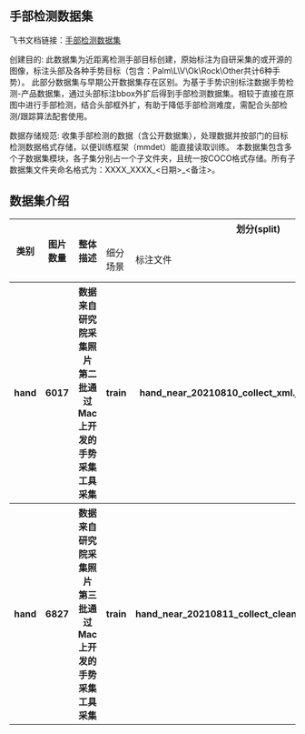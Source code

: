
## 手部检测数据集
飞书文档链接：[手部检测数据集 ](https://arashivision.feishu.cn/wiki/wikcnJ32KL7tsCI46xK1t6lpX1F)  


创建目的: 此数据集为近距离检测手部目标创建，原始标注为自研采集的或开源的图像，标注头部及各种手势目标（包含：Palm\L\V\Ok\Rock\Other共计6种手势）。
此部分数据集与早期公开数据集存在区别。为基于手势识别标注数据手势检测-产品数据集，通过头部标注bbox外扩后得到手部检测数据集。相较于直接在原图中进行手部检测，结合头部框外扩，有助于降低手部检测难度，需配合头部检测/跟踪算法配套使用。

数据存储规范: 收集手部检测的数据（含公开数据集），处理数据并按部门的目标检测数据格式存储，以便训练框架（mmdet）能直接读取训练。
本数据集包含多个子数据集模块，各子集分别占一个子文件夹，且统一按COCO格式存储。所有子数据集文件夹命名格式为：XXXX_XXXX_<日期>_<备注>。

## 数据集介绍

<table>
    <tr>
        <th rowspan="2"> 类别 </th> 
        <th rowspan="2"> 图片数量 </th> 
        <th rowspan="2"> 整体描述 </th> 
        <th colspan="5"> 划分(split) </th>  
    </tr>
    <tr> 
        <td> 细分场景 </td>
        <td> 标注文件 </td>
        <td> 图片数量 </td>
        <td> 检测框数量 </td>
        <td> 细分描述 </td>
    </tr>
    <tr> 
        <th> hand  </th>  
        <th> 6017 </th> 
        <th> 数据来自研究院采集照片  第二批通过Mac上开发的手势采集工具采集  </th> 
        <th> train  </th> 
        <th> hand_near_20210810_collect_xml.json  </th>  
        <th> 6017 </th> 
        <th> 8121 </th> 
        <th> 直接通过头部外扩后的图像  </th>   
    </tr>
    <tr> 
        <th> hand  </th>  
        <th> 6827 </th> 
        <th> 数据来自研究院采集照片 第三批通过Mac上开发的手势采集工具采集  </th> 
        <th> train  </th> 
        <th> hand_near_20210811_collect_clean.json  </th>  
        <th> 5611 </th> 
        <th> 6511 </th> 
        <th>  清洗掉误标注、不合理等  </th>   
    </tr>
</table>
